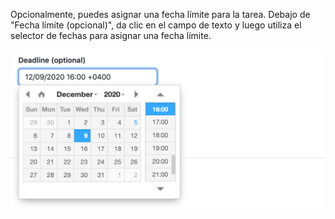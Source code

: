 Opcionalmente, puedes asignar una fecha límite para la tarea. Debajo de "Fecha límite (opcional)", da clic en el campo de texto y luego utiliza el selector de fechas para asignar una fecha límite.

<div class="procedural-image-wrapper">
  <img alt="Selector de fechas para la fecha límite de la tarea" class="procedural-image-wrapper" src="/assets/images/help/classroom/assignments-assign-deadline.png">
</div>
